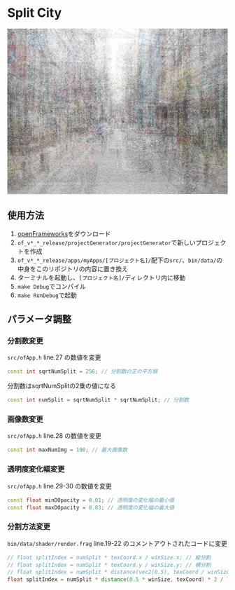 # Split City

![デモGIF](/bin/data/demo.jpg)

## 使用方法

1. [openFrameworks](https://openframeworks.cc/)をダウンロード
2. `of_v*_*_release/projectGenerator/projectGenerator`で新しいプロジェクトを作成
3. `of_v*_*_release/apps/myApps/[プロジェクト名]/`配下の`src/`、`bin/data/`の中身をこのリポジトリの内容に置き換え
4. ターミナルを起動し、`[プロジェクト名]/`ディレクトリ内に移動
5. `make Debug`でコンパイル
6. `make RunDebug`で起動

## パラメータ調整

### 分割数変更

`src/ofApp.h` line.27 の数値を変更

```c++
const int sqrtNumSplit = 256; // 分割数の正の平方根
```

分割数はsqrtNumSplitの2乗の値になる

```c++
const int numSplit = sqrtNumSplit * sqrtNumSplit; // 分割数
```

### 画像数変更

`src/ofApp.h` line.28 の数値を変更

```c++
const int maxNumImg = 100; // 最大画像数
```

### 透明度変化幅変更

`src/ofApp.h` line.29-30 の数値を変更

```c++
const float minDOpacity = 0.01; // 透明度の変化幅の最小値
const float maxDOpacity = 0.03; // 透明度の変化幅の最大値
```

### 分割方法変更

`bin/data/shader/render.frag` line.19-22 のコメントアウトされたコードに変更

```glsl
// float splitIndex = numSplit * texCoord.x / winSize.x; // 縦分割
// float splitIndex = numSplit * texCoord.y / winSize.y; // 横分割
// float splitIndex = numSplit * distance(vec2(0.5), texCoord / winSize);  // 楕円分割
float splitIndex = numSplit * distance(0.5 * winSize, texCoord) * 2 / length(winSize); // 円分割
```
